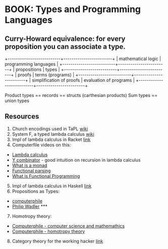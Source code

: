 # BOOK: Types and Programming Languages

## Curry-Howard equivalence: for every proposition you can associate a type.

+--------------------------+------------------------+
| mathematical logic       | programming languages  |
+--------------------------+------------------------+
| propositions             | types                  |
+--------------------------+------------------------+
| proofs                   | terms (programs)       |
+--------------------------+------------------------+
| simplification of proofs | evaluation of programs |
+--------------------------+------------------------+

Product types == records == structs (carthesian products)
Sum types == union types

## Resources
1. Church encodings used in TaPL [wiki](https://en.wikipedia.org/wiki/Church_encoding#List_encodings)
2. System F, a typed lambda calculus [wiki](https://en.wikipedia.org/wiki/System_F)
3. Impl of lambda calculus in Racket [link](http://matt.might.net/articles/compiling-up-to-lambda-calculus/)
4. Computerfile videos on this:
  - [Lambda calculus](https://www.youtube.com/watch?v=eis11j_iGMs)
  - [Y combinator](https://www.youtube.com/watch?v=9T8A89jgeTI) - good intuition on recursion in lambda calculus
  - [What is a monad](https://www.youtube.com/watch?v=t1e8gqXLbsU)
  - [Functional parsing](https://www.youtube.com/watch?v=dDtZLm7HIJs)
  - [What is Functional Programming](https://www.youtube.com/watch?v=LnX3B9oaKzw)
5. Impl of lambda calculus in Haskell [link](http://dev.stephendiehl.com/fun/lambda_calculus.html)
6. Propositions as Types:
  - [computerphile](https://www.youtube.com/watch?v=SknxggwRPzU)
  - [Philip Wadler](https://www.youtube.com/watch?v=IOiZatlZtGU) ***
7. Homotropy theory:
  - [Computerphile - computer science and mathemathics](https://www.youtube.com/watch?v=qT8NyyRgLDQ)
  - [Computerphile - homotropy theory](https://www.youtube.com/watch?v=Ft8R3-kPDdk)
8. Category theory for the working hacker [link](https://www.youtube.com/watch?v=gui_SE8rJUM)

